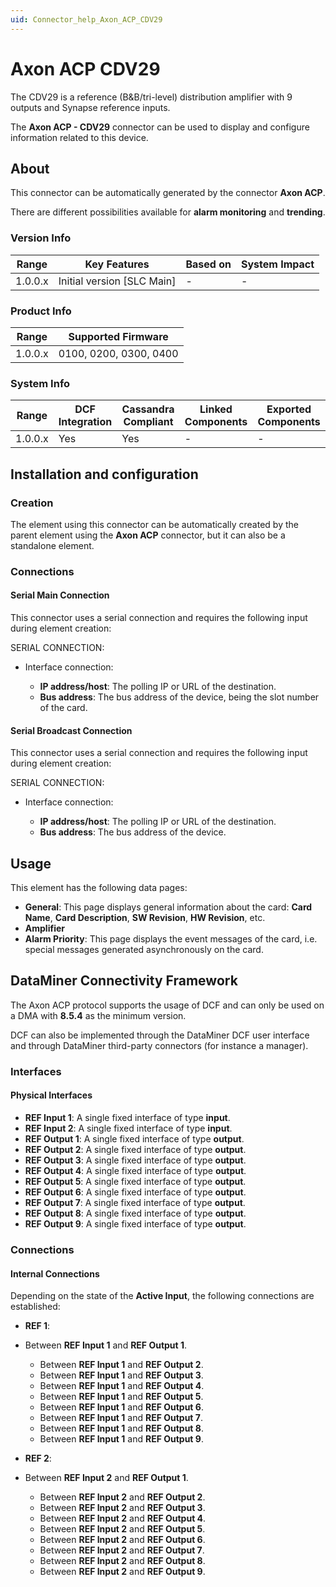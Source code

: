 ```yaml
---
uid: Connector_help_Axon_ACP_CDV29
---
```


# Axon ACP CDV29

The CDV29 is a reference (B&B/tri-level) distribution amplifier with 9 outputs and Synapse reference inputs.

The **Axon ACP - CDV29** connector can be used to display and configure information related to this device.

## About

This connector can be automatically generated by the connector **Axon ACP**.

There are different possibilities available for **alarm monitoring** and **trending**.

### Version Info

| **Range** | **Key Features**             | **Based on** | **System Impact** |
|-----------|------------------------------|--------------|-------------------|
| 1.0.0.x   | Initial version \[SLC Main\] | \-           | \-                |

### Product Info

| **Range** | **Supported Firmware** |
|-----------|------------------------|
| 1.0.0.x   | 0100, 0200, 0300, 0400 |

### System Info

| **Range** | **DCF Integration** | **Cassandra Compliant** | **Linked Components** | **Exported Components** |
|-----------|---------------------|-------------------------|-----------------------|-------------------------|
| 1.0.0.x   | Yes                 | Yes                     | \-                    | \-                      |

## Installation and configuration

### Creation

The element using this connector can be automatically created by the parent element using the **Axon ACP** connector, but it can also be a standalone element.

### Connections

#### Serial Main Connection

This connector uses a serial connection and requires the following input during element creation:

SERIAL CONNECTION:

- Interface connection:

  - **IP address/host**: The polling IP or URL of the destination.
  - **Bus address**: The bus address of the device, being the slot number of the card.

#### Serial Broadcast Connection

This connector uses a serial connection and requires the following input during element creation:

SERIAL CONNECTION:

- Interface connection:

  - **IP address/host**: The polling IP or URL of the destination.
  - **Bus address**: The bus address of the device.

## Usage

This element has the following data pages:

- **General**: This page displays general information about the card: **Card Name**, **Card Description**, **SW Revision**, **HW Revision**, etc.
- **Amplifier**
- **Alarm Priority**: This page displays the event messages of the card, i.e. special messages generated asynchronously on the card.

## DataMiner Connectivity Framework

The Axon ACP protocol supports the usage of DCF and can only be used on a DMA with **8.5.4** as the minimum version.

DCF can also be implemented through the DataMiner DCF user interface and through DataMiner third-party connectors (for instance a manager).

### Interfaces

#### Physical Interfaces

- **REF Input 1**: A single fixed interface of type **input**.
- **REF Input 2**: A single fixed interface of type **input**.
- **REF Output 1**: A single fixed interface of type **output**.
- **REF Output 2**: A single fixed interface of type **output**.
- **REF Output 3**: A single fixed interface of type **output**.
- **REF Output 4**: A single fixed interface of type **output**.
- **REF Output 5**: A single fixed interface of type **output**.
- **REF Output 6**: A single fixed interface of type **output**.
- **REF Output 7**: A single fixed interface of type **output**.
- **REF Output 8**: A single fixed interface of type **output**.
- **REF Output 9**: A single fixed interface of type **output**.

### Connections

#### Internal Connections

Depending on the state of the **Active Input**, the following connections are established:

- **REF 1**:

- Between **REF Input 1** and **REF Output 1**.
  - Between **REF Input 1** and **REF Output 2**.
  - Between **REF Input 1** and **REF Output 3**.
  - Between **REF Input 1** and **REF Output 4**.
  - Between **REF Input 1** and **REF Output 5**.
  - Between **REF Input 1** and **REF Output 6**.
  - Between **REF Input 1** and **REF Output 7**.
  - Between **REF Input 1** and **REF Output 8**.
  - Between **REF Input 1** and **REF Output 9**.

- **REF 2**:

- Between **REF Input 2** and **REF Output 1**.
  - Between **REF Input 2** and **REF Output 2**.
  - Between **REF Input 2** and **REF Output 3**.
  - Between **REF Input 2** and **REF Output 4**.
  - Between **REF Input 2** and **REF Output 5**.
  - Between **REF Input 2** and **REF Output 6**.
  - Between **REF Input 2** and **REF Output 7**.
  - Between **REF Input 2** and **REF Output 8**.
  - Between **REF Input 2** and **REF Output 9**.
